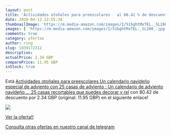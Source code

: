 ```yaml
---
layout: post
title: 'Actividades otoñales para preescolares   al 80.42 % de descuento'
date: 2020-04-12 22:55:34
thumbnailImage: 'https://m.media-amazon.com/images/I/51bghtMxTEL._SL200_.jpg'
images: [ 'https://m.media-amazon.com/images/I/51bghtMxTEL._SL200_.jpg' ]
comments: true
category: ofertas
author: ring
slug: 1839172312
description:
actualPrice: 2.34 GBP
comparePrice: 11.95 GBP
inStock: true
---
```


Está [Actividades otoñales para preescolares  Un calendario navideño especial de adviento con 25 casas de adviento : Un calendario de adviento navideño ... 25 casas recortables que puedes decorar y rel](https://www.amazon.com/dp/1839172312/?tag=redken08-20) con 80.42 de descuento por 2.34 GBP (original: 11.95 GBP) en el siguiente enlace!

[![](https://m.media-amazon.com/images/I/51bghtMxTEL._SL200_.jpg)](https://www.amazon.com/dp/1839172312/?tag=redken08-20)

[Ver la oferta!!](https://www.amazon.com/dp/1839172312/?tag=redken08-20)

[Consulta otras ofertas en nuestro canal de telegram](https://t.me/s/ofertas25)
